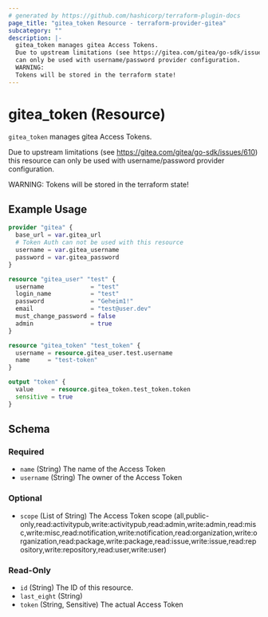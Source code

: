 ```yaml
---
# generated by https://github.com/hashicorp/terraform-plugin-docs
page_title: "gitea_token Resource - terraform-provider-gitea"
subcategory: ""
description: |-
  gitea_token manages gitea Access Tokens.
  Due to upstream limitations (see https://gitea.com/gitea/go-sdk/issues/610) this resource
  can only be used with username/password provider configuration.
  WARNING:
  Tokens will be stored in the terraform state!
---
```


# gitea_token (Resource)

`gitea_token` manages gitea Access Tokens.

Due to upstream limitations (see https://gitea.com/gitea/go-sdk/issues/610) this resource
can only be used with username/password provider configuration.

WARNING:
Tokens will be stored in the terraform state!

## Example Usage

```terraform
provider "gitea" {
  base_url = var.gitea_url
  # Token Auth can not be used with this resource
  username = var.gitea_username
  password = var.gitea_password
}

resource "gitea_user" "test" {
  username             = "test"
  login_name           = "test"
  password             = "Geheim1!"
  email                = "test@user.dev"
  must_change_password = false
  admin                = true
}

resource "gitea_token" "test_token" {
  username = resource.gitea_user.test.username
  name     = "test-token"
}

output "token" {
  value     = resource.gitea_token.test_token.token
  sensitive = true
}
```

<!-- schema generated by tfplugindocs -->
## Schema

### Required

- `name` (String) The name of the Access Token
- `username` (String) The owner of the Access Token

### Optional

- `scope` (List of String) The Access Token scope (all,public-only,read:activitypub,write:activitypub,read:admin,write:admin,read:misc,write:misc,read:notification,write:notification,read:organization,write:organization,read:package,write:package,read:issue,write:issue,read:repository,write:repository,read:user,write:user)

### Read-Only

- `id` (String) The ID of this resource.
- `last_eight` (String)
- `token` (String, Sensitive) The actual Access Token


